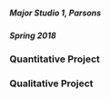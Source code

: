 
##### Major Studio 1, Parsons
##### Spring 2018


### Quantitative Project



### Qualitative Project



